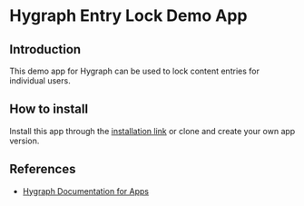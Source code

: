 # Hygraph Entry Lock Demo App

## Introduction

This demo app for Hygraph can be used to lock content entries for individual users.

## How to install

Install this app through the [installation link](https://app.hygraph.dev/apps/entry_lock_demo/new) or clone and create your own app version.

## References

* [Hygraph Documentation for Apps](https://graphcms.com/docs/app-framework)